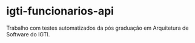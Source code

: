 # igti-funcionarios-api

Trabalho com testes automatizados da pós graduação em Arquitetura de Software do IGTI.
